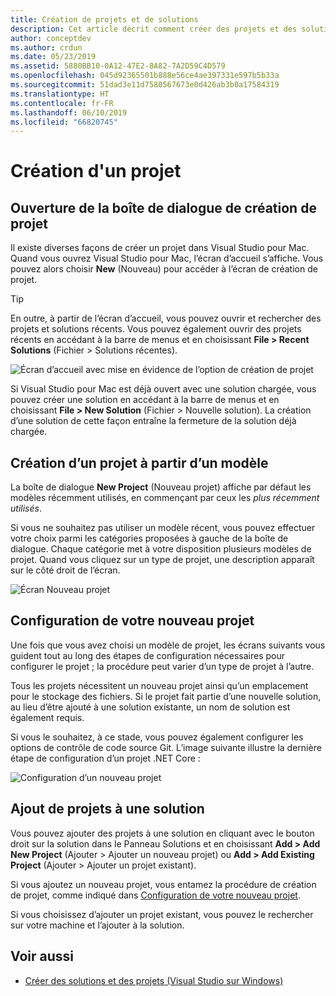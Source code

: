 ```yaml
---
title: Création de projets et de solutions
description: Cet article décrit comment créer des projets et des solutions dans Visual Studio pour Mac
author: conceptdev
ms.author: crdun
ms.date: 05/23/2019
ms.assetid: 5880BB10-0A12-47E2-8A82-7A2D59C4D579
ms.openlocfilehash: 045d92365501b888e56ce4ae397331e597b5b33a
ms.sourcegitcommit: 51dad3e11d7580567673e0d426ab3b0a17584319
ms.translationtype: HT
ms.contentlocale: fr-FR
ms.lasthandoff: 06/10/2019
ms.locfileid: "66820745"
---
```

# <a name="creating-a-new-project"></a>Création d'un projet

## <a name="opening-the-project-creation-dialog"></a>Ouverture de la boîte de dialogue de création de projet

Il existe diverses façons de créer un projet dans Visual Studio pour Mac. Quand vous ouvrez Visual Studio pour Mac, l’écran d’accueil s’affiche. Vous pouvez alors choisir **New** (Nouveau) pour accéder à l’écran de création de projet.

> [!TIP]
> En outre, à partir de l’écran d’accueil, vous pouvez ouvrir et rechercher des projets et solutions récents. Vous pouvez également ouvrir des projets récents en accédant à la barre de menus et en choisissant **File > Recent Solutions** (Fichier > Solutions récentes).

![Écran d’accueil avec mise en évidence de l’option de création de projet](media/first-run-project.png)

Si Visual Studio pour Mac est déjà ouvert avec une solution chargée, vous pouvez créer une solution en accédant à la barre de menus et en choisissant **File > New Solution** (Fichier > Nouvelle solution). La création d’une solution de cette façon entraîne la fermeture de la solution déjà chargée.

## <a name="creating-a-new-project-from-a-template"></a>Création d’un projet à partir d’un modèle

La boîte de dialogue **New Project** (Nouveau projet) affiche par défaut les modèles récemment utilisés, en commençant par ceux les *plus récemment utilisés*.

Si vous ne souhaitez pas utiliser un modèle récent, vous pouvez effectuer votre choix parmi les catégories proposées à gauche de la boîte de dialogue. Chaque catégorie met à votre disposition plusieurs modèles de projet. Quand vous cliquez sur un type de projet, une description apparaît sur le côté droit de l’écran.

![Écran Nouveau projet](media/project-creation-screen.png)

## <a name="configuring-your-new-project"></a>Configuration de votre nouveau projet

Une fois que vous avez choisi un modèle de projet, les écrans suivants vous guident tout au long des étapes de configuration nécessaires pour configurer le projet ; la procédure peut varier d’un type de projet à l’autre.

Tous les projets nécessitent un nouveau projet ainsi qu’un emplacement pour le stockage des fichiers. Si le projet fait partie d’une nouvelle solution, au lieu d’être ajouté à une solution existante, un nom de solution est également requis.

Si vous le souhaitez, à ce stade, vous pouvez également configurer les options de contrôle de code source Git. L’image suivante illustre la dernière étape de configuration d’un projet .NET Core :

![Configuration d’un nouveau projet](media/configure-new-project.png)

## <a name="adding-additional-projects-to-a-solution"></a>Ajout de projets à une solution

Vous pouvez ajouter des projets à une solution en cliquant avec le bouton droit sur la solution dans le Panneau Solutions et en choisissant **Add > Add New Project** (Ajouter > Ajouter un nouveau projet) ou **Add > Add Existing Project** (Ajouter > Ajouter un projet existant).

Si vous ajoutez un nouveau projet, vous entamez la procédure de création de projet, comme indiqué dans [Configuration de votre nouveau projet](#configuring-your-new-project).

Si vous choisissez d’ajouter un projet existant, vous pouvez le rechercher sur votre machine et l’ajouter à la solution.

## <a name="see-also"></a>Voir aussi

- [Créer des solutions et des projets (Visual Studio sur Windows)](/visualstudio/ide/creating-solutions-and-projects)